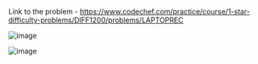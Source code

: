 Link to the problem - https://www.codechef.com/practice/course/1-star-difficulty-problems/DIFF1200/problems/LAPTOPREC


![image](https://github.com/Haleshot/Competitive-Programming/assets/57552973/b4ed2802-ad95-4c27-aa0a-91ceb7e6bca1)


![image](https://github.com/Haleshot/Competitive-Programming/assets/57552973/91532a1e-d943-4a42-b576-df20337d28c4)
